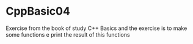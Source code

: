 # CppBasic04


Exercise from the book of study C++ Basics and the exercise is to make some functions e print the result of this functions 

